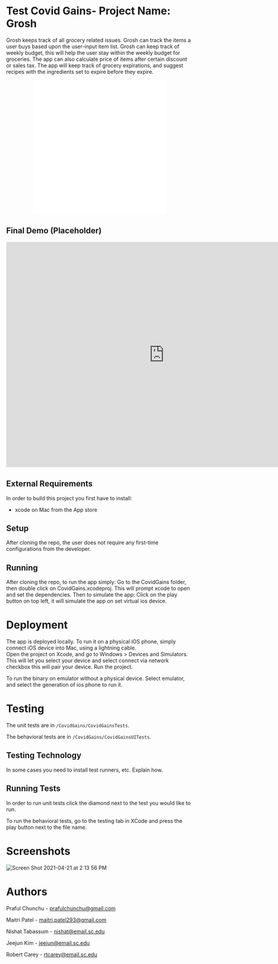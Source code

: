 <style>
  body {
    background-color: ;
  }
</style>
  
# Test Covid Gains- Project Name: Grosh

Grosh keeps track of all grocery related issues.  Grosh can track
the items a user buys based upon the user-input item list.  Grosh 
can keep track of weekly budget, this will help the user stay within the 
weekly budget for groceries.  The app can also calculate price of items 
after certain discount or sales tax.  The app will keep track of grocery
expirations, and suggest recipes with the ingredients set to expire before 
they expire.

<p align = "center">
<img src="docs/load-UP-BOI-unscreen.gif" alt="Grosh logo">
</p>

## Final Demo (Placeholder)

<iframe width="850" height="605" src="https://www.youtube.com/embed/dQw4w9WgXcQ" title="YouTube video player" frameborder="0" allow="accelerometer; autoplay; clipboard-write; encrypted-media; gyroscope; picture-in-picture" allowfullscreen></iframe>


## External Requirements

In order to build this project you first have to install:
* xcode on Mac from the App store


## Setup

After cloning the repo, the user does not require any first-time
configurations from the developer.

## Running

After cloning the repo, to run the app simply:
Go to the CovidGains folder, then double click on CovidGains.xcodeproj.
This will prompt xcode to open and set the dependencies.  Then to simulate the app:
Click on the play button on top left, it will simulate the app on set virtual ios device.


# Deployment


The app is deployed locally.  To run it on a physical iOS phone, simply
connect iOS device into Mac, using a lightning cable.  
Open the project on Xcode, and go to Windows > Devices and Simulators.
This will let you select your device and select connect via network checkbox
this will pair your device.
Run the project.

To run the binary on emulator without a physical device.  Select emulator, and 
select the generation of ios phone to run it.


# Testing




The unit tests are in `/CovidGains/CovidGainsTests`.

The behavioral tests are in `/CovidGains/CovidGainsUITests`.


## Testing Technology

In some cases you need to install test runners, etc. Explain how.

## Running Tests

In order to run unit tests click the diamond next to the test you would like to run.

To run the behavioral tests, go to the testing tab in XCode and press the play button next to the file name.




# Screenshots
<img width="695" alt="Screen Shot 2021-04-21 at 2 13 56 PM" src="https://user-images.githubusercontent.com/45469022/115601486-de713300-a2ab-11eb-80da-dc268093366c.png">


# Authors

Praful Chunchu - prafulchunchu@gmail.com

Maitri Patel - maitri.patel293@gmail.com

Nishat Tabassum - nishat@email.sc.edu

Jeejun Kim - jeejun@email.sc.edu

Robert Carey - rtcarey@email.sc.edu
